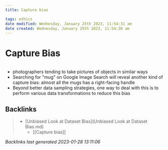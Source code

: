 ```yaml
---
title: Capture bias

tags: ethics 
date modified: Wednesday, January 25th 2023, 11:54:31 am
date created: Wednesday, January 25th 2023, 11:54:30 am
---
```


# Capture Bias
```toc
```

- photographers tending to take pictures of objects in similar ways
- Searching for "mug" on Google Image Search will reveal another kind of capture bias: almost all the mugs has a right-facing handle
- Beyond better data sampling strategies, one way to deal with this is to perform various data transformations to reduce this bias

## Backlinks

> - [Unbiased Look at Dataset Bias](Unbiased Look at Dataset Bias.md)
>   - [[Capture bias]]

_Backlinks last generated 2023-01-28 13:11:06_
